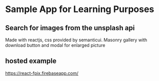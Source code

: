 # Sample App for Learning Purposes

## Search for images from the unsplash api

Made with reactjs, css provided by semanticui.
Masonry gallery with download button and modal for enlarged picture

## hosted example
https://react-fpix.firebaseapp.com/
